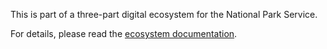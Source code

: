 This is part of a three-part digital ecosystem for the National Park Service.

For details, please read the [ecosystem documentation](https://github.com/evelynnkaplan/nps_django/blob/master/README.md).
